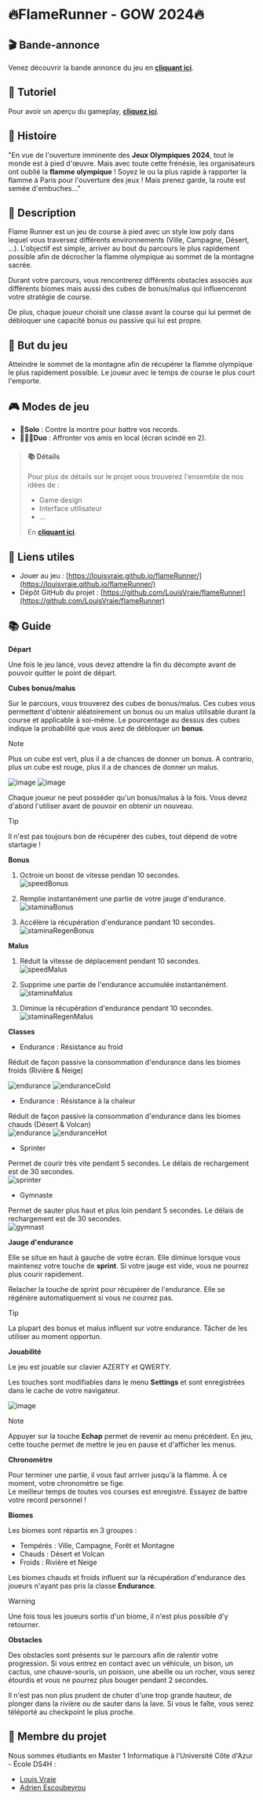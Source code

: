 # 🔥FlameRunner - GOW 2024🔥

## 🎬 Bande-annonce

Venez découvrir la bande annonce du jeu en **[cliquant ici](https://youtu.be/3I5FaNAnaLY)**.

## 🏁 Tutoriel

Pour avoir un aperçu du gameplay, **[cliquez ici](https://youtu.be/uiI-DI9plR0)**.

## 📢 Histoire

"En vue de l'ouverture imminente des **Jeux Olympiques 2024**, tout le monde est à pied d'œuvre. Mais avec toute cette frénésie, les organisateurs ont oublié la **flamme olympique** ! 
Soyez le ou la plus rapide à rapporter la flamme à Paris pour l'ouverture des jeux ! Mais prenez garde, la route est semée d'embuches…"


## 📖 Description

Flame Runner est un jeu de course à pied avec un style low poly dans lequel vous traversez différents environnements (Ville, Campagne, Désert, ...). 
L'objectif est simple, arriver au bout du parcours le plus rapidement possible afin de décrocher la flamme olympique au sommet de la montagne sacrée.

Durant votre parcours, vous rencontrerez différents obstacles associés aux différents biomes mais aussi des cubes de bonus/malus qui influenceront votre stratégie de course.

De plus, chaque joueur choisit une classe avant la course qui lui permet de débloquer une capacité bonus ou passive qui lui est propre.

## 🎯 But du jeu

Atteindre le sommet de la montagne afin de récupérer la flamme olympique le plus rapidement possible.
Le joueur avec le temps de course le plus court l'emporte.

## 🎮 Modes de jeu

- **🧍Solo** : Contre la montre pour battre vos records.
- **🧑‍🤝‍🧑Duo** : Affronter vos amis en local (écran scindé en 2).

> #### 📚 Détails 
> Pour plus de détails sur le projet vous trouverez l'ensemble de nos idées de : 
> - Game design 
> - Interface utilisateur
> - ...
> 
> En **[cliquant ici](https://drive.google.com/drive/folders/1p7vsO7vuWu8rYQDJA0QNg3Xx2BEph3aF?usp=sharing)**.

## 🔗 Liens utiles
- Jouer au jeu : [https://louisvraie.github.io/flameRunner/](https://louisvraie.github.io/flameRunner/)
- Dépôt GitHub du projet : [https://github.com/LouisVraie/flameRunner](https://github.com/LouisVraie/flameRunner)

## 📚 Guide

**Départ**  

Une fois le jeu lancé, vous devez attendre la fin du décompte avant de pouvoir quitter le point de départ.


**Cubes bonus/malus**

Sur le parcours, vous trouverez des cubes de bonus/malus. Ces cubes vous permettent d'obtenir aléatoirement un bonus ou un malus utilisable durant la course et applicable à soi-même. 
Le pourcentage au dessus des cubes indique la probabilité que vous avez de débloquer un **bonus**. 

> [!NOTE]
> Plus un cube est vert, plus il a de chances de donner un bonus. A contrario, plus un cube est rouge, plus il a de chances de donner un malus.

![image](https://github.com/LouisVraie/flameRunner/assets/91614537/db68a243-c3b4-4cf7-b16f-283d079f2fde) ![image](https://github.com/LouisVraie/flameRunner/assets/91614537/19a34837-9600-4e26-9e93-bf2ce3c4fe3d)

Chaque joueur ne peut posséder qu'un bonus/malus à la fois. Vous devez d'abord l'utiliser avant de pouvoir en obtenir un nouveau.

> [!TIP]
> Il n'est pas toujours bon de récupérer des cubes, tout dépend de votre startagie !


**Bonus** 

1. Octroie un boost de vitesse pendan 10 secondes.  
![speedBonus](https://github.com/LouisVraie/flameRunner/assets/91614537/e4afcef5-0c01-4d98-8c87-5854e8902fc9) 

2. Remplie instantanément une partie de votre jauge d'endurance.  
![staminaBonus](https://github.com/LouisVraie/flameRunner/assets/91614537/71fd839a-29e3-4210-a05e-9c638d6567ad) 

3. Accélère la récupération d'endurance pandant 10 secondes.  
![staminaRegenBonus](https://github.com/LouisVraie/flameRunner/assets/91614537/72e45815-5fce-4137-b495-4946e428945d)

**Malus**

1. Réduit la vitesse de déplacement pendant 10 secondes.  
![speedMalus](https://github.com/LouisVraie/flameRunner/assets/91614537/0fbf7180-6fb7-4c06-b10c-7bc08d8b8653) 

2. Supprime une partie de l'endurance accumulée instantanément.  
![staminaMalus](https://github.com/LouisVraie/flameRunner/assets/91614537/a966eefd-0bfb-42b3-84c4-d4df424217ef)

3. Diminue la récupération d'endurance pendant 10 secondes.  
![staminaRegenMalus](https://github.com/LouisVraie/flameRunner/assets/91614537/c976e530-4adb-4839-9f59-21d78a59944b)

**Classes**

* Endurance : Résistance au froid  

Réduit de façon passive la consommation d'endurance dans les biomes froids (Rivière & Neige)

![endurance](https://github.com/LouisVraie/flameRunner/assets/91614537/19725635-a69a-48e9-a025-b71259a1ef61) ![enduranceCold](https://github.com/LouisVraie/flameRunner/assets/91614537/0ab1b290-3a76-4900-9765-655566af0d50)

* Endurance : Résistance à la chaleur  

Réduit de façon passive la consommation d'endurance dans les biomes chauds (Désert & Volcan)  
![endurance](https://github.com/LouisVraie/flameRunner/assets/91614537/19725635-a69a-48e9-a025-b71259a1ef61) ![enduranceHot](https://github.com/LouisVraie/flameRunner/assets/91614537/bafba643-d390-444c-9c74-a76092d6d7aa)

* Sprinter

Permet de courir très vite pendant 5 secondes. Le délais de rechargement est de 30 secondes.  
![sprinter](https://github.com/LouisVraie/flameRunner/assets/91614537/19915a5f-d909-4cea-a95a-a06fa82d82e7)


* Gymnaste

Permet de sauter plus haut et plus loin pendant 5 secondes. Le délais de rechargement est de 30 secondes.  
![gymnast](https://github.com/LouisVraie/flameRunner/assets/91614537/8e84f2db-8083-42cf-add1-6beed77fde29)

**Jauge d'endurance**

Elle se situe en haut à gauche de votre écran. Elle diminue lorsque vous maintenez votre touche de **sprint**. Si votre jauge est vide, vous ne pourrez plus courir rapidement.  

Relacher la touche de sprint pour récupérer de l'endurance. Elle se régénère automatiquement si vous ne courrez pas.

> [!TIP]
> La plupart des bonus et malus influent sur votre endurance. Tâcher de les utiliser au moment opportun. 

**Jouabilité**

Le jeu est jouable sur clavier AZERTY et QWERTY.

Les touches sont modifiables dans le menu **Settings** et sont enregistrées dans le cache de votre navigateur.

![image](https://github.com/LouisVraie/flameRunner/assets/91614537/dee00f55-abfc-44a1-b2ef-b5e2ad9e4dec)

> [!NOTE]
> Appuyer sur la touche **Echap** permet de revenir au menu précédent. En jeu, cette touche permet de mettre le jeu en pause et d'afficher les menus.

**Chronomètre**

Pour terminer une partie, il vous faut arriver jusqu'à la flamme. À ce moment, votre chronomètre se fige.  
Le meilleur temps de toutes vos courses est enregistré. Essayez de battre votre record personnel ! 

**Biomes**

Les biomes sont répartis en 3 groupes :
- Tempérés : Ville, Campagne, Forêt et Montagne
- Chauds : Désert et Volcan
- Froids : Rivière et Neige

Les biomes chauds et froids influent sur la récupération d'endurance des joueurs n'ayant pas pris la classe **Endurance**.

> [!WARNING]
> Une fois tous les joueurs sortis d'un biome, il n'est plus possible d'y retourner.


**Obstacles**

Des obstacles sont présents sur le parcours afin de ralentir votre progression. Si vous entrez en contact avec un véhicule, un bison, un cactus, une chauve-souris, un poisson, une abeille ou un rocher, vous serez étourdis et vous ne pourrez plus bouger pendant 2 secondes.

Il n'est pas non plus prudent de chuter d'une trop grande hauteur, de plonger dans la rivière ou de sauter dans la lave. Si vous le faîte, vous serez téléporté au checkpoint le plus proche. 

## 🏃 Membre du projet

Nous sommes étudiants en Master 1 Informatique à l'Université Côte d'Azur - École DS4H :
- [Louis Vraie](https://github.com/LouisVraie)
- [Adrien Escoubeyrou](https://github.com/AdrienEscbr)
